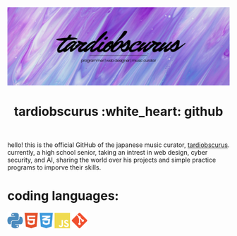 <img src="main-banner.png" alt="main banner">

<!-- ![Visitors](https://visitor-badge.laobi.icu/badge?page_id=rafnixg.rafnixg) -->

<br/>

<h1 align="center">tardiobscurus :white_heart: github</h1>

<br/>

hello! this is the official GitHub of the japanese music curator, [tardiobscurus](https://youtube.com/c/tardiobscurus). currently, a high school senior, taking an intrest in web design, cyber security, and AI, sharing the world over his projects and simple practice programs to imporve their skills.

# coding languages:
<img src="images/python.svg" height="40px" title="python3"/>
<img src="images/html5.svg" height="40px" title="html5"/>
<img src="images/css3.svg" height="40px" title="css3"/>
<img src="images/js.svg" height="40px" title="js"/>
<img src="images/git.svg" height="40px" title="git"/>